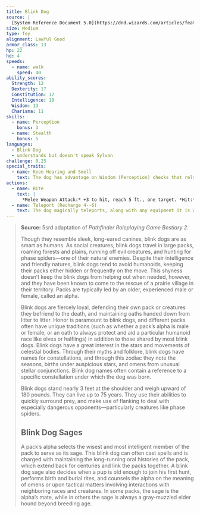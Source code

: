 ```yaml
---
title: Blink Dog
source: |
  [System Reference Document 5.0](https://dnd.wizards.com/articles/features/systems-reference-document-srd)
size: Medium
type: fey
alignment: Lawful Good
armor_class: 13
hp: 22
hd: 4
speeds:
  - name: walk
    speed: 40
ability_scores:
  Strength: 12
  Dexterity: 17
  Constitution: 12
  Intelligence: 10
  Wisdom: 13
  Charisma: 11
skills:
  - name: Perception
    bonus: 3
  - name: Stealth
    bonus: 5
languages:
  - Blink Dog
  - understands but doesn't speak Sylvan
challenge: 0.25
special_traits:
  - name: Keen Hearing and Smell
    text: The dog has advantage on Wisdom (Perception) checks that rely on hearing or smell.
actions:
  - name: Bite
    text: |
      *Melee Weapon Attack:* +3 to hit, reach 5 ft., one target. *Hit:* 4 (1d6 + 1) piercing damage.
  - name: Teleport (Recharge 4--6)
    text: The dog magically teleports, along with any equipment it is wearing or carrying, up to 40 feet to an unoccupied space it can see. Before or after teleporting, the dog can make one bite attack.
---
```


> **Source:** 5srd adaptation of *Pathfinder Roleplaying Game Bestiary 2*.
>
> Though they resemble sleek, long-eared canines, blink dogs are as smart as humans. As social creatures, blink dogs travel in large packs, roaming forests and plains, running off evil creatures, and hunting for phase spiders—one of their natural enemies. Despite their intelligence and friendly natures, blink dogs tend to avoid humanoids, keeping their packs either hidden or frequently on the move. This shyness doesn’t keep the blink dogs from helping out when needed, however, and they have been known to come to the rescue of a prairie village in their territory. Packs are typically led by an older, experienced male or female, called an alpha.
>
> Blink dogs are fiercely loyal, defending their own pack or creatures they befriend to the death, and maintaining oaths handed down from litter to litter. Honor is paramount to blink dogs, and different packs often have unique traditions (such as whether a pack’s alpha is male or female, or an oath to always protect and aid a particular humanoid race like elves or halflings) in addition to those shared by most blink dogs. Blink dogs have a great interest in the stars and movements of celestial bodies. Through their myths and folklore, blink dogs have names for constellations, and through this zodiac they note the seasons, births under auspicious stars, and omens from unusual stellar conjunctions. Blink dog names often contain a reference to a specific constellation under which the dog was born.
>
> Blink dogs stand nearly 3 feet at the shoulder and weigh upward of 180 pounds. They can live up to 75 years. They use their abilities to quickly surround prey, and make use of flanking to deal with especially dangerous opponents—particularly creatures like phase spiders.
>
> ## Blink Dog Sages
>
> A pack’s alpha selects the wisest and most intelligent member of the pack to serve as its sage. This blink dog can often cast spells and is charged with maintaining the long-running oral histories of the pack, which extend back for centuries and link the packs together. A blink dog sage also decides when a pup is old enough to join his first hunt, performs birth and burial rites, and counsels the alpha on the meaning of omens or upon tactical matters involving interactions with neighboring races and creatures. In some packs, the sage is the alpha’s mate, while in others the sage is always a gray-muzzled elder hound beyond breeding age.
